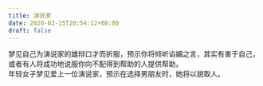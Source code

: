 ```yaml
---
title: 演说家
date: 2020-02-15T20:54:12+08:00
draft: false
---
```


梦见自己为演说家的雄辩口才而折服，预示你将倾听谄媚之言，其实有害于自己，或者有人将成功地说服你向不配得到帮助的人提供帮助。<br>
年轻女子梦见爱上一位演说家，预示在选择男朋友时，她将以貌取人。<br>
